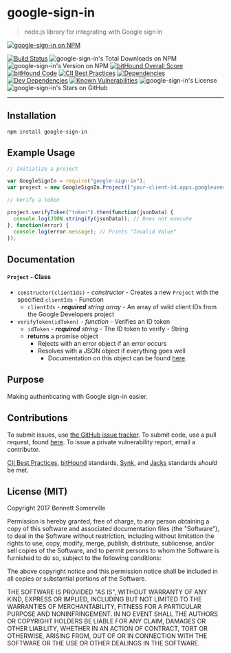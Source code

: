 # google-sign-in

> node.js library for integrating with Google sign in

[![google-sign-in on NPM](https://nodei.co/npm/google-sign-in.png)](https://www.npmjs.com/package/google-sign-in)

[![Build Status](https://travis-ci.org/javacoolme/google-sign-in.svg?branch=master)](https://travis-ci.org/javacoolme/google-sign-in) ![google-sign-in's Total Downloads on NPM](https://img.shields.io/npm/dt/google-sign-in.svg) ![google-sign-in's Version on NPM](https://img.shields.io/npm/v/google-sign-in.svg) [![bitHound Overall Score](https://www.bithound.io/github/javacoolme/google-sign-in/badges/score.svg)](https://www.bithound.io/github/javacoolme/google-sign-in) [![bitHound Code](https://www.bithound.io/github/javacoolme/google-sign-in/badges/code.svg)](https://www.bithound.io/github/javacoolme/google-sign-in) [![CII Best Practices](https://bestpractices.coreinfrastructure.org/projects/{{cii.id}}/badge)](https://bestpractices.coreinfrastructure.org/projects/{{cii.id}}) [![Dependencies](https://www.bithound.io/github/javacoolme/google-sign-in/badges/dependencies.svg)](https://www.bithound.io/github/javacoolme/google-sign-in/master/dependencies/npm) [![Dev Dependencies](https://www.bithound.io/github/javacoolme/google-sign-in/badges/devDependencies.svg)](https://www.bithound.io/github/javacoolme/google-sign-in/master/dependencies/npm) [![Known Vulnerabilities](https://snyk.io/test/github/javacoolme/google-sign-in/badge.svg)](https://snyk.io/test/github/javacoolme/google-sign-in) ![google-sign-in's License](https://www.npmjs.com/package/google-sign-in) ![google-sign-in's Stars on GitHub](https://img.shields.io/github/stars/javacoolme/google-sign-in.svg?style=social&label=Star)

---

## Installation

```
npm install google-sign-in
```


## Example Usage

```javascript
// Initialize a project

var GoogleSignIn = require("google-sign-in");
var project = new GoogleSignIn.Project(["your-client-id.apps.googleusercontent.com"]);

// Verify a token

project.verifyToken("token").then(function(jsonData) {
  console.log(JSON.stringify(jsonData)); // Does not execute
}, function(error) {
  console.log(error.message); // Prints "Invalid Value"
});
```

## Documentation

#### `Project` - Class
- `constructor(clientIds)` - *constructor* - Creates a new `Project` with the specified `clientIds` - Function
  - `clientIds` - ***required*** *string* *array* - An array of valid client IDs from the Google Developers project
- `verifyToken(idToken)` - *function* - Verifies an ID token
  - `idToken` - ***required*** *string* - The ID token to verify - String
  - **returns** a promise object
    - Rejects with an error object if an error occurs
    - Resolves with a JSON object if everything goes well
      - Documentation on this object can be found [here](https://developers.google.com/identity/sign-in/web/backend-auth#calling-the-tokeninfo-endpoint "data object documentation").

## Purpose

Making authenticating with Google sign-in easier.

## Contributions

To submit issues, use [the GitHub issue tracker](https://github.com/javacoolme/google-sign-in/issues).
To submit code, use a pull request, found [here](https://github.com/javacoolme/google-sign-in/pulls).
To issue a private vulnerability report, email a contributor.

[CII Best Practices](https://bestpractices.coreinfrastructure.org/), [bitHound](https://www.bithound.io/) standards, [Synk](https://snyk.io/), and [Jacks](https://jacks.codiscope.com/) standards *should* be met.

## License (MIT)

Copyright 2017 Bennett Somerville

Permission is hereby granted, free of charge, to any person obtaining a copy of this software and associated documentation files (the "Software"), to deal in the Software without restriction, including without limitation the rights to use, copy, modify, merge, publish, distribute, sublicense, and/or sell copies of the Software, and to permit persons to whom the Software is furnished to do so, subject to the following conditions:

The above copyright notice and this permission notice shall be included in all copies or substantial portions of the Software.

THE SOFTWARE IS PROVIDED "AS IS", WITHOUT WARRANTY OF ANY KIND, EXPRESS OR IMPLIED, INCLUDING BUT NOT LIMITED TO THE WARRANTIES OF MERCHANTABILITY, FITNESS FOR A PARTICULAR PURPOSE AND NONINFRINGEMENT. IN NO EVENT SHALL THE AUTHORS OR COPYRIGHT HOLDERS BE LIABLE FOR ANY CLAIM, DAMAGES OR OTHER LIABILITY, WHETHER IN AN ACTION OF CONTRACT, TORT OR OTHERWISE, ARISING FROM, OUT OF OR IN CONNECTION WITH THE SOFTWARE OR THE USE OR OTHER DEALINGS IN THE SOFTWARE.